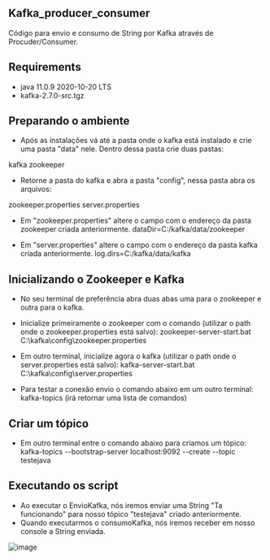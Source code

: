 ## Kafka_producer_consumer
Código para envio e consumo de String por Kafka através de Procuder/Consumer.


## Requirements
- java 11.0.9 2020-10-20 LTS
- kafka-2.7.0-src.tgz

## Preparando o ambiente
- Após as instalações vá até a pasta onde o kafka está instalado e crie uma pasta "data" nele. Dentro dessa pasta crie duas pastas:

kafka
zookeeper

- Retorne a pasta do kafka e abra a pasta "config", nessa pasta abra os arquivos:

zookeeper.properties
server.properties

- Em "zookeeper.properties" altere o campo com o endereço da pasta zookeeper criada anteriormente.
dataDir=C:/kafka/data/zookeeper

- Em "server.properties" altere o campo com o endereço da pasta kafka criada anteriormente.
log.dirs=C:/kafka/data/kafka

## Inicializando o Zookeeper e Kafka
- No seu terminal de preferência abra duas abas uma para o zookeeper e outra para o kafka.
- Inicialize primeiramente o zookeeper com o comando (utilizar o path onde o zookeeper.properties está salvo):
zookeeper-server-start.bat C:\kafka\config\zookeeper.properties

- Em outro terminal, inicialize agora o kafka (utilizar o path onde o server.properties está salvo):
kafka-server-start.bat C:\kafka\config\server.properties

- Para testar a conexão envio o comando abaixo em um outro terminal:
kafka-topics
(irá retornar uma lista de comandos)

## Criar um tópico 
- Em outro terminal entre o comando abaixo para criamos um tópico:
kafka-topics --bootstrap-server localhost:9092 --create --topic testejava

## Executando os script 
- Ao executar o EnvioKafka, nós iremos enviar uma String "Ta funcionando" para nosso tópico "testejava" criado anteriormente.
- Quando executarmos o consumoKafka, nós iremos receber em nosso console a String enviada.

![image](https://user-images.githubusercontent.com/40063504/108909990-0160cd00-7604-11eb-873c-91acbd2f7cbf.png)

